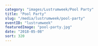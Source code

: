 ```yaml
---
category: "images/Lustrumweek/Pool Party"
title: "Pool Party"
slug: "/media/lustrumweek/pool-party"
eventID: "lustrumweek"
featuredImage: "pool-party.jpg"
date: "2018-05-08"
sort: 320
---
```

